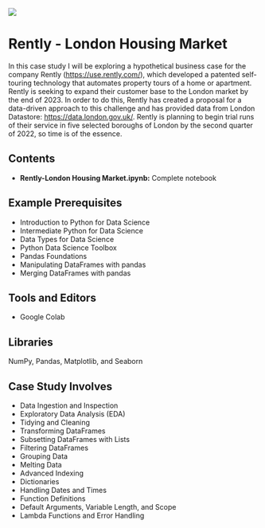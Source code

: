 ![](https://github.com/martell-n-tardy/London-Housing-Case-Study/blob/master/RentlyLogo.png)

# Rently - London Housing Market
In this case study I will be exploring a hypothetical business case for the company Rently (https://use.rently.com/), which developed a patented self-touring technology that automates property tours of a home or apartment. Rently is seeking to expand their customer base to the London market by the end of 2023. In order to do this, Rently has created a proposal for a data-driven approach to this challenge and has provided data from London Datastore: https://data.london.gov.uk/. Rently is planning to begin trial runs of their service in five selected boroughs of London by the second quarter of 2022, so time is of the essence.

## Contents
* **Rently-London Housing Market.ipynb:** Complete notebook 

## Example Prerequisites 
* Introduction to Python for Data Science
* Intermediate Python for Data Science
* Data Types for Data Science
* Python Data Science Toolbox
* Pandas Foundations
* Manipulating DataFrames with pandas
* Merging DataFrames with pandas

## Tools and Editors
* Google Colab

## Libraries
NumPy, Pandas, Matplotlib, and Seaborn

## Case Study Involves
* Data Ingestion and Inspection 
* Exploratory Data Analysis (EDA) 
* Tidying and Cleaning 
* Transforming DataFrames 
* Subsetting DataFrames with Lists 
* Filtering DataFrames 
* Grouping Data 
* Melting Data 
* Advanced Indexing 
* Dictionaries 
* Handling Dates and Times 
* Function Definitions 
* Default Arguments, Variable Length, and Scope 
* Lambda Functions and Error Handling
